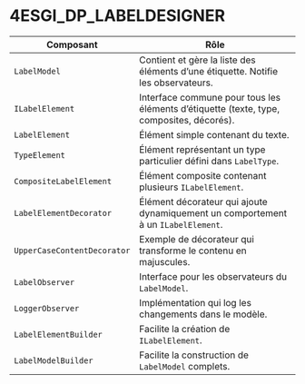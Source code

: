 # 4ESGI_DP_LABELDESIGNER

| Composant                   | Rôle                                                                                     |
| --------------------------- | ---------------------------------------------------------------------------------------- |
| `LabelModel`                | Contient et gère la liste des éléments d’une étiquette. Notifie les observateurs.        |
| `ILabelElement`             | Interface commune pour tous les éléments d’étiquette (texte, type, composites, décorés). |
| `LabelElement`              | Élément simple contenant du texte.                                                       |
| `TypeElement`               | Élément représentant un type particulier défini dans `LabelType`.                        |
| `CompositeLabelElement`     | Élément composite contenant plusieurs `ILabelElement`.                                   |
| `LabelElementDecorator`     | Élément décorateur qui ajoute dynamiquement un comportement à un `ILabelElement`.        |
| `UpperCaseContentDecorator` | Exemple de décorateur qui transforme le contenu en majuscules.                           |
| `LabelObserver`             | Interface pour les observateurs du `LabelModel`.                                         |
| `LoggerObserver`            | Implémentation qui log les changements dans le modèle.                                   |
| `LabelElementBuilder`       | Facilite la création de `ILabelElement`.                                                 |
| `LabelModelBuilder`         | Facilite la construction de `LabelModel` complets.                                       |

